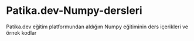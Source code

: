 # Patika.dev-Numpy-dersleri
Patika.dev eğitim platformundan aldığım Numpy eğitiminin ders içerikleri ve örnek kodlar
